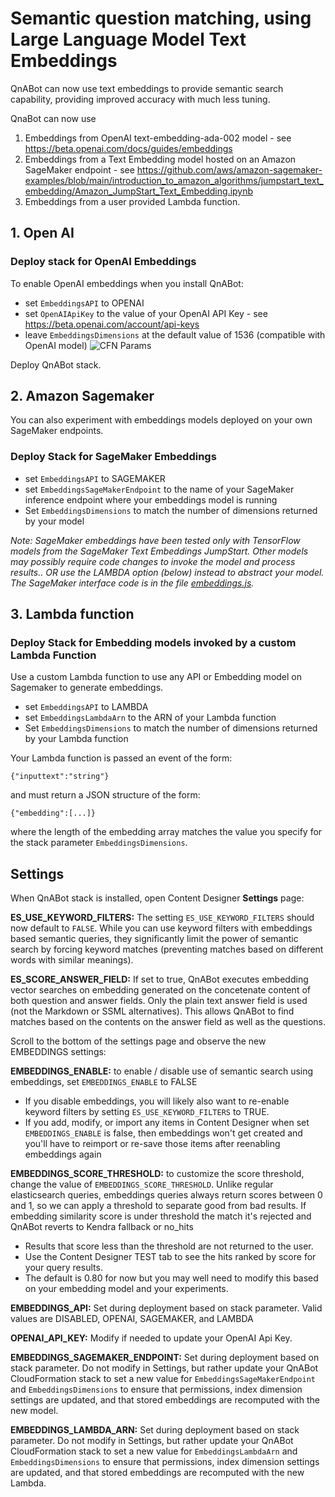 # Semantic question matching, using Large Language Model Text Embeddings

QnABot can now use text embeddings to provide semantic search capability, providing improved accuracy with much less tuning.
  
QnaBot can now use 
1. Embeddings from OpenAI text-embedding-ada-002 model - see https://beta.openai.com/docs/guides/embeddings
2. Embeddings from a Text Embedding model hosted on an Amazon SageMaker endpoint - see https://github.com/aws/amazon-sagemaker-examples/blob/main/introduction_to_amazon_algorithms/jumpstart_text_embedding/Amazon_JumpStart_Text_Embedding.ipynb
3. Embeddings from a user provided Lambda function.


## 1. Open AI

### Deploy stack for OpenAI Embeddings
To enable OpenAI embeddings when you install QnABot:
- set `EmbeddingsAPI` to OPENAI
- set `OpenAIApiKey` to the value of your OpenAI API Key - see https://beta.openai.com/account/api-keys
- leave `EmbeddingsDimensions` at the default value of 1536 (compatible with OpenAI model)
![CFN Params](./images/cfn_params.jpg)

Deploy QnABot stack.

## 2. Amazon Sagemaker

You can also experiment with embeddings models deployed on your own SageMaker endpoints. 

### Deploy Stack for SageMaker Embeddings

- set `EmbeddingsAPI` to SAGEMAKER
- set `EmbeddingsSageMakerEndpoint` to the name of your SageMaker inference endpoint where your embeddings model is running 
- Set `EmbeddingsDimensions` to match the number of dimensions returned by your model

*Note: SageMaker embeddings have been tested only with TensorFlow models from the SageMaker Text Embeddings JumpStart. Other models may possibly require code changes to invoke the model and process results.. OR use the LAMBDA option (below) instead to abstract your model. The SageMaker interface code is in the file [embeddings.js](../../lambda/es-proxy-layer/lib/embeddings.js).*

## 3. Lambda function

### Deploy Stack for Embedding models invoked by a custom Lambda Function

Use a custom Lambda function to use any API or Embedding model on Sagemaker to generate embeddings.  

- set `EmbeddingsAPI` to LAMBDA
- set `EmbeddingsLambdaArn` to the ARN of your Lambda function 
- Set `EmbeddingsDimensions` to match the number of dimensions returned by your Lambda function

Your Lambda function is passed an event of the form:
```
{"inputtext":"string"}
```
and must return a JSON structure of the form:
```
{"embedding":[...]}
```
where the length of the embedding array matches the value you specify for the stack parameter `EmbeddingsDimensions`.



## Settings

When QnABot stack is installed, open Content Designer **Settings** page:

**ES_USE_KEYWORD_FILTERS:** The setting `ES_USE_KEYWORD_FILTERS` should now default to `FALSE`. While you can use keyword filters with embeddings based semantic queries, they significantly limit the power of semantic search by forcing keyword matches (preventing matches based on different words with similar meanings).

**ES_SCORE_ANSWER_FIELD:** If set to true, QnABot executes embedding vector searches on embedding generated on the concetenate content of both question and answer fields. Only the plain text answer field is used (not the Markdown or SSML alternatives). This allows QnABot to find matches based on the contents on the answer field as well as the questions.

Scroll to the bottom of the settings page and observe the new EMBEDDINGS settings:

**EMBEDDINGS_ENABLE:** to enable / disable use of semantic search using embeddings, set `EMBEDDINGS_ENABLE` to FALSE
  - If you disable embeddings, you will likely also want to re-enable keyword filters by setting `ES_USE_KEYWORD_FILTERS` to TRUE. 
  - If you add, modify, or import any items in Content Designer when set `EMBEDDINGS_ENABLE` is false, then embeddings won't get created and you'll have to reimport or re-save those items after reenabling embeddings again  
    
**EMBEDDINGS_SCORE_THRESHOLD:** to customize the score threshold, change the value of `EMBEDDINGS_SCORE_THRESHOLD`. Unlike regular elasticsearch queries, embeddings queries always return scores between 0 and 1, so we can apply a threshold to separate good from bad results. If embedding similarity score is under threshold the match it's rejected and QnABot reverts to Kendra fallback or no_hits
  - Results that score less than the threshold are not returned to the user. 
  - Use the Content Designer TEST tab to see the hits ranked by score for your query results.
  - The default is 0.80 for now but you may well need to modify this based on your embedding model and your experiments.

**EMBEDDINGS_API:** Set during deployment based on stack parameter. Valid values are DISABLED, OPENAI, SAGEMAKER, and LAMBDA  

**OPENAI_API_KEY:** Modify if needed to update your OpenAI Api Key.

**EMBEDDINGS_SAGEMAKER_ENDPOINT:** Set during deployment based on stack parameter. Do not modify in Settings, but rather update your QnABot CloudFormation stack to set a new value for `EmbeddingsSageMakerEndpoint` and `EmbeddingsDimensions` to ensure that permissions, index dimension settings are updated, and that stored embeddings are recomputed with the new model.

**EMBEDDINGS_LAMBDA_ARN:** Set during deployment based on stack parameter. Do not modify in Settings, but rather update your QnABot  CloudFormation stack to set a new value for `EmbeddingsLambdaArn` and `EmbeddingsDimensions` to ensure that permissions, index dimension settings are updated, and that stored embeddings are recomputed with the new Lambda.




